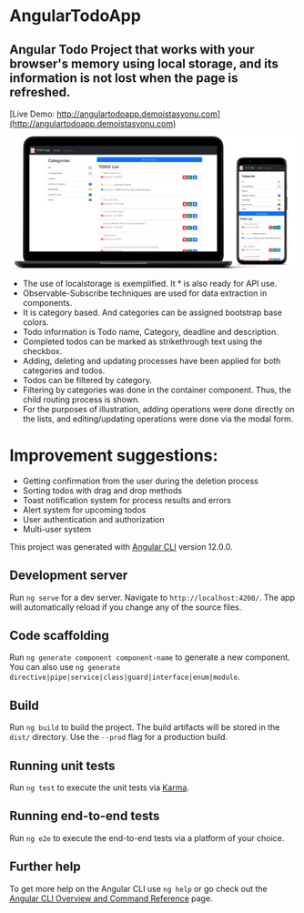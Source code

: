 # AngularTodoApp

## Angular Todo Project that works with your browser's memory using local storage, and its information is not lost when the page is refreshed.

[Live Demo: http://angulartodoapp.demoistasyonu.com](http://angulartodoapp.demoistasyonu.com)

![Todo App Screenshot](https://github.com/barisertugrul/angular-todo-app/blob/master/assets/screenshots/Todo-App-Device-Screenshot-1.png)

* The use of localstorage is exemplified. It * is also ready for API use.
* Observable-Subscribe techniques are used for data extraction in components.
* It is category based. And categories can be assigned bootstrap base colors.
* Todo information is Todo name, Category, deadline and description.
* Completed todos can be marked as strikethrough text using the checkbox.
* Adding, deleting and updating processes have been applied for both categories and todos.
* Todos can be filtered by category.
* Filtering by categories was done in the container component. Thus, the child routing process is shown.
* For the purposes of illustration, adding operations were done directly on the lists, and editing/updating operations were done via the modal form.

# Improvement suggestions:
* Getting confirmation from the user during the deletion process
* Sorting todos with drag and drop methods
* Toast notification system for process results and errors
* Alert system for upcoming todos
* User authentication and authorization
* Multi-user system

This project was generated with [Angular CLI](https://github.com/angular/angular-cli) version 12.0.0.

## Development server

Run `ng serve` for a dev server. Navigate to `http://localhost:4200/`. The app will automatically reload if you change any of the source files.

## Code scaffolding

Run `ng generate component component-name` to generate a new component. You can also use `ng generate directive|pipe|service|class|guard|interface|enum|module`.

## Build

Run `ng build` to build the project. The build artifacts will be stored in the `dist/` directory. Use the `--prod` flag for a production build.

## Running unit tests

Run `ng test` to execute the unit tests via [Karma](https://karma-runner.github.io).

## Running end-to-end tests

Run `ng e2e` to execute the end-to-end tests via a platform of your choice.

## Further help

To get more help on the Angular CLI use `ng help` or go check out the [Angular CLI Overview and Command Reference](https://angular.io/cli) page.
